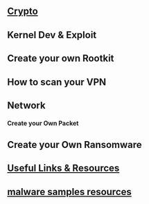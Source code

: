 
## [Crypto](https://etadata.github.io/nordo/crypto)


## Kernel Dev & Exploit


## Create your own Rootkit



## How to scan your VPN 


## Network

#### Create your Own Packet


## Create your Own Ransomware


## [Useful Links & Resources ](https://etadata.github.io/nordo/useful_links)

## [malware samples resources](https://etadata.github.io/nordo/malware_sample)




